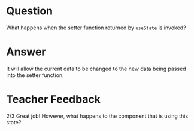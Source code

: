 # Question

What happens when the setter function returned by `useState` is invoked?

# Answer
It will allow the current data to be changed to the new data being passed into the setter function.
# Teacher Feedback
2/3
Great job! However, what happens to the component that is using this state? 